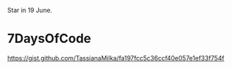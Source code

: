 Star in 19 June.

# 7DaysOfCode

https://gist.github.com/TassianaMilka/fa197fcc5c36ccf40e057e1ef33f754f
